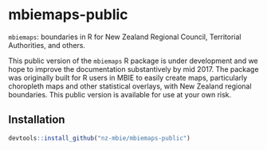# mbiemaps-public
`mbiemaps`: boundaries in R for New Zealand Regional Council, Territorial Authorities, and others.  

This public version of the `mbiemaps` R package is under development and we hope to improve the documentation substantively by mid 2017.  The package was originally built for R users in MBIE to easily create maps, particularly choropleth maps and other statistical overlays, with New Zealand regional boundaries.  This public version is available for use at your own risk.


## Installation

```R
devtools::install_github("nz-mbie/mbiemaps-public")
```
